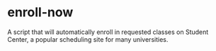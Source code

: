 # enroll-now

A script that will automatically enroll in requested classes on Student Center, a popular scheduling site for many universities. 
